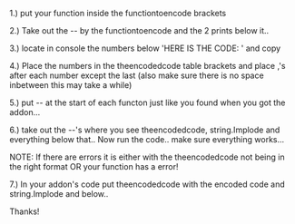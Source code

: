 1.) put your function inside the functiontoencode brackets

2.) Take out the -- by the functiontoencode and the 2 prints below it..

3.) locate in console the numbers below 'HERE IS THE CODE: ' and copy

4.) Place the numbers in the theencodedcode table brackets and place ,'s after each number except the last (also make sure there is no space inbetween this may take a while)

5.) put -- at the start of each functon just like you found when you got the addon...

6.) take out the --'s where you see theencodedcode, string.Implode and everything below that.. Now run the code.. make sure everything works...

  NOTE: If there are errors it is either with the theencodedcode not being in the right format OR your function has a error!

7.) In your addon's code put theencodedcode with the encoded code and string.Implode and below..

Thanks!
